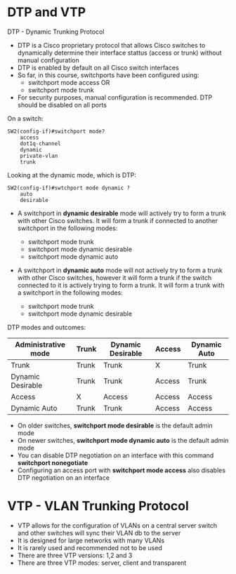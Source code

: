 
# DTP and VTP

DTP - Dynamic Trunking Protocol

- DTP is a Cisco proprietary protocol that allows Cisco switches to dynamically determine their interface stattus (access or trunk) without manual configuration
- DTP is enabled by default on all Cisco switch interfaces
- So far, in this course, switchports have been configured using:
	- switchport mode access OR
	- switchport mode trunk
- For security purposes, manual configuration is recommended. DTP should be disabled on all ports

On a switch:
```
SW2(config-if)#switchport mode?
	access
	dot1q-channel
    dynamic
    private-vlan
    trunk
```

Looking at the dynamic mode, which is DTP:
```
SW2(config-if)#swtchport mode dynamic ?
	auto
	desirable
```

* A switchport in **dynamic desirable** mode will actively try to form a trunk with other Cisco switches. It will form a trunk if connected to another switchport in the following modes:
	* switchport mode trunk
	* switchport mode dynamic desirable
	* switchport mode dynamic auto


* A switchport in **dynamic auto** mode will not actively try to form a trunk with other Cisco switches, however it will form a trunk if the switch connected to it is actively trying to form a trunk. It will form a trunk with a switchport in the following modes:
	* switchport mode trunk
	* switchport mode dynamic desirable

DTP modes and outcomes:

| Administrative  mode | Trunk | Dynamic  Desirable | Access | Dynamic Auto |
|----------------------|-------|--------------------|--------|--------------|
| Trunk                | Trunk | Trunk              | X      | Trunk        |
| Dynamic Desirable    | Trunk | Trunk              | Access | Trunk        |
| Access               | X     | Access             | Access | Access       |
| Dynamic Auto         | Trunk | Trunk              | Access | Access       |

- On older switches, **switchport mode desirable** is the default admin mode
- On newer switches, **switchport mode dynamic auto** is the default admin mode
- You can disable DTP negotiation on an interface with this command **switchport nonegotiate**
- Configuring an access port with **switchport mode access** also disables DTP negotiation on an interface


# VTP - VLAN Trunking Protocol

- VTP allows for the configuration of VLANs on a central server switch and other switches will sync their VLAN db to the server
- It is designed for large networks with many VLANs
- It is rarely used and recommended not to be used
- There are three VTP versions: 1,2 and 3
- There are three VTP modes: server, client and transparent
